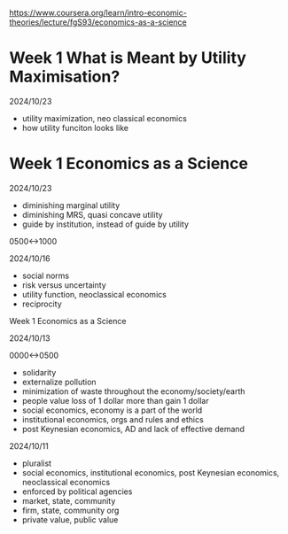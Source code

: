 https://www.coursera.org/learn/intro-economic-theories/lecture/fgS93/economics-as-a-science

# Week 1 What is Meant by Utility Maximisation?

2024/10/23

- utility maximization, neo classical economics
- how utility funciton looks like

# Week 1 Economics as a Science

2024/10/23

- diminishing marginal utility
- diminishing MRS, quasi concave utility
- guide by institution, instead of guide by utility

0500<->1000

2024/10/16

- social norms
- risk versus uncertainty
- utility function, neoclassical economics
- reciprocity


Week 1 Economics as a Science

2024/10/13

0000<->0500

- solidarity
- externalize pollution
- minimization of waste throughout the economy/society/earth
- people value loss of 1 dollar more than gain 1 dollar
- social economics, economy is a part of the world
- institutional economics, orgs and rules and ethics
- post Keynesian economics, AD and lack of effective demand

2024/10/11

- pluralist
- social economics, institutional economics, post Keynesian economics, neoclassical economics
- enforced by political agencies
- market, state, community
- firm, state, community org
- private value, public value
